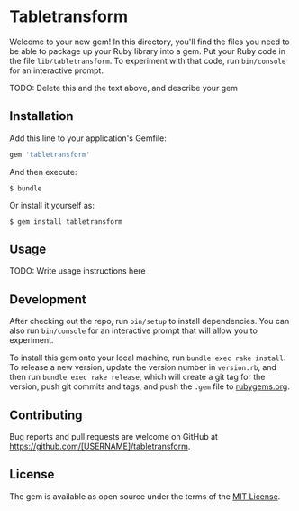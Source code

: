 # Tabletransform

Welcome to your new gem! In this directory, you'll find the files you need to be able to package up your Ruby library into a gem. Put your Ruby code in the file `lib/tabletransform`. To experiment with that code, run `bin/console` for an interactive prompt.

TODO: Delete this and the text above, and describe your gem

## Installation

Add this line to your application's Gemfile:

```ruby
gem 'tabletransform'
```

And then execute:

    $ bundle

Or install it yourself as:

    $ gem install tabletransform

## Usage

TODO: Write usage instructions here

## Development

After checking out the repo, run `bin/setup` to install dependencies. You can also run `bin/console` for an interactive prompt that will allow you to experiment.

To install this gem onto your local machine, run `bundle exec rake install`. To release a new version, update the version number in `version.rb`, and then run `bundle exec rake release`, which will create a git tag for the version, push git commits and tags, and push the `.gem` file to [rubygems.org](https://rubygems.org).

## Contributing

Bug reports and pull requests are welcome on GitHub at https://github.com/[USERNAME]/tabletransform.


## License

The gem is available as open source under the terms of the [MIT License](http://opensource.org/licenses/MIT).

